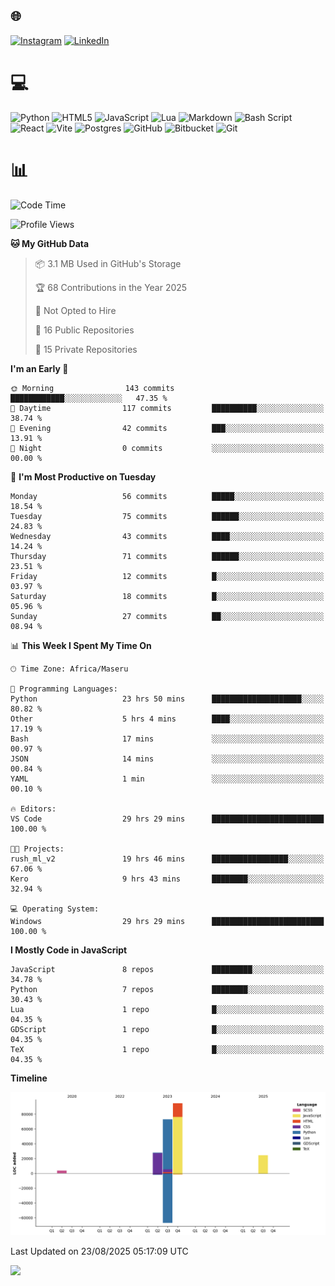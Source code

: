 ## 🌐 
[![Instagram](https://img.shields.io/badge/Instagram-%23E4405F.svg?logo=Instagram&logoColor=white)](https://instagram.com/@francoxdup) [![LinkedIn](https://img.shields.io/badge/LinkedIn-%230077B5.svg?logo=linkedin&logoColor=white)](https://linkedin.com/in/franco-du-plessis-3496a6247) 

# 💻 
 ![Python](https://img.shields.io/badge/python-3670A0?style=for-the-badge&logo=python&logoColor=ffdd54) ![HTML5](https://img.shields.io/badge/html5-%23E34F26.svg?style=for-the-badge&logo=html5&logoColor=white) ![JavaScript](https://img.shields.io/badge/javascript-%23323330.svg?style=for-the-badge&logo=javascript&logoColor=%23F7DF1E) ![Lua](https://img.shields.io/badge/lua-%232C2D72.svg?style=for-the-badge&logo=lua&logoColor=white) ![Markdown](https://img.shields.io/badge/markdown-%23000000.svg?style=for-the-badge&logo=markdown&logoColor=white)  ![Bash Script](https://img.shields.io/badge/bash_script-%23121011.svg?style=for-the-badge&logo=gnu-bash&logoColor=white) ![React](https://img.shields.io/badge/react-%2320232a.svg?style=for-the-badge&logo=react&logoColor=%2361DAFB) ![Vite](https://img.shields.io/badge/vite-%23646CFF.svg?style=for-the-badge&logo=vite&logoColor=white) ![Postgres](https://img.shields.io/badge/postgres-%23316192.svg?style=for-the-badge&logo=postgresql&logoColor=white) ![GitHub](https://img.shields.io/badge/github-%23121011.svg?style=for-the-badge&logo=github&logoColor=white) ![Bitbucket](https://img.shields.io/badge/bitbucket-%230047B3.svg?style=for-the-badge&logo=bitbucket&logoColor=white) ![Git](https://img.shields.io/badge/git-%23F05033.svg?style=for-the-badge&logo=git&logoColor=white)
 
# 📊
<!--START_SECTION:waka-->
![Code Time](http://img.shields.io/badge/Code%20Time-574%20hrs%2058%20mins-blue)

![Profile Views](http://img.shields.io/badge/Profile%20Views-1-blue)

**🐱 My GitHub Data** 

> 📦 3.1 MB Used in GitHub's Storage 
 > 
> 🏆 68 Contributions in the Year 2025
 > 
> 🚫 Not Opted to Hire
 > 
> 📜 16 Public Repositories 
 > 
> 🔑 15 Private Repositories 
 > 
**I'm an Early 🐤** 

```text
🌞 Morning                143 commits         ████████████░░░░░░░░░░░░░   47.35 % 
🌆 Daytime                117 commits         ██████████░░░░░░░░░░░░░░░   38.74 % 
🌃 Evening                42 commits          ███░░░░░░░░░░░░░░░░░░░░░░   13.91 % 
🌙 Night                  0 commits           ░░░░░░░░░░░░░░░░░░░░░░░░░   00.00 % 
```
📅 **I'm Most Productive on Tuesday** 

```text
Monday                   56 commits          █████░░░░░░░░░░░░░░░░░░░░   18.54 % 
Tuesday                  75 commits          ██████░░░░░░░░░░░░░░░░░░░   24.83 % 
Wednesday                43 commits          ████░░░░░░░░░░░░░░░░░░░░░   14.24 % 
Thursday                 71 commits          ██████░░░░░░░░░░░░░░░░░░░   23.51 % 
Friday                   12 commits          █░░░░░░░░░░░░░░░░░░░░░░░░   03.97 % 
Saturday                 18 commits          █░░░░░░░░░░░░░░░░░░░░░░░░   05.96 % 
Sunday                   27 commits          ██░░░░░░░░░░░░░░░░░░░░░░░   08.94 % 
```


📊 **This Week I Spent My Time On** 

```text
🕑︎ Time Zone: Africa/Maseru

💬 Programming Languages: 
Python                   23 hrs 50 mins      ████████████████████░░░░░   80.82 % 
Other                    5 hrs 4 mins        ████░░░░░░░░░░░░░░░░░░░░░   17.19 % 
Bash                     17 mins             ░░░░░░░░░░░░░░░░░░░░░░░░░   00.97 % 
JSON                     14 mins             ░░░░░░░░░░░░░░░░░░░░░░░░░   00.84 % 
YAML                     1 min               ░░░░░░░░░░░░░░░░░░░░░░░░░   00.10 % 

🔥 Editors: 
VS Code                  29 hrs 29 mins      █████████████████████████   100.00 % 

🐱‍💻 Projects: 
rush_ml_v2               19 hrs 46 mins      █████████████████░░░░░░░░   67.06 % 
Kero                     9 hrs 43 mins       ████████░░░░░░░░░░░░░░░░░   32.94 % 

💻 Operating System: 
Windows                  29 hrs 29 mins      █████████████████████████   100.00 % 
```

**I Mostly Code in JavaScript** 

```text
JavaScript               8 repos             █████████░░░░░░░░░░░░░░░░   34.78 % 
Python                   7 repos             ████████░░░░░░░░░░░░░░░░░   30.43 % 
Lua                      1 repo              █░░░░░░░░░░░░░░░░░░░░░░░░   04.35 % 
GDScript                 1 repo              █░░░░░░░░░░░░░░░░░░░░░░░░   04.35 % 
TeX                      1 repo              █░░░░░░░░░░░░░░░░░░░░░░░░   04.35 % 
```



**Timeline**

![Lines of Code chart](https://raw.githubusercontent.com/Franky-Dee/Franky-Dee/main/assets/bar_graph.png)


 Last Updated on 23/08/2025 05:17:09 UTC
<!--END_SECTION:waka-->

![](https://quotes-github-readme.vercel.app/api?type=horizontal&theme=dark)
